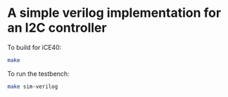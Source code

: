 # A simple verilog implementation for an I2C controller

To build for iCE40:

``` bash
make
```

To run the testbench:

``` bash
make sim-verilog
```